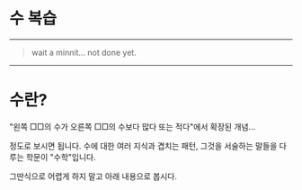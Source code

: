 # 수 복습

---

> wait a minnit... not done yet.

---

# 수란?
"왼쪽 □□의 수가 오른쪽 □□의 수보다 많다 또는 적다"에서 확장된 개념...

정도로 보시면 됩니다.
수에 대한 여러 지식과 겹치는 패턴, 그것을 서술하는 말들을 다루는 학문이 "수학"입니다.

그딴식으로 어렵게 하지 말고 아래 내용으로 봅시다.

